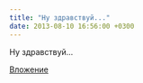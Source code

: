 ```yaml
---
title: "Ну здравствуй..."
date: 2013-08-10 16:56:00 +0300
---
```


Ну здравствуй...

[Вложение](/assets/vk_photos/3/3bENGJin1pc.jpg)
